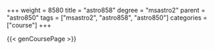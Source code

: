 +++
weight = 8580
title = "astro858"
degree = "msastro2"
parent = "astro850"
tags = ["msastro2", "astro858", "astro850"]
categories = ["course"]
+++

{{< genCoursePage >}}
